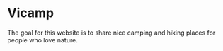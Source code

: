 # Vicamp

The goal for this website is to share nice camping and hiking places for people who love nature.
